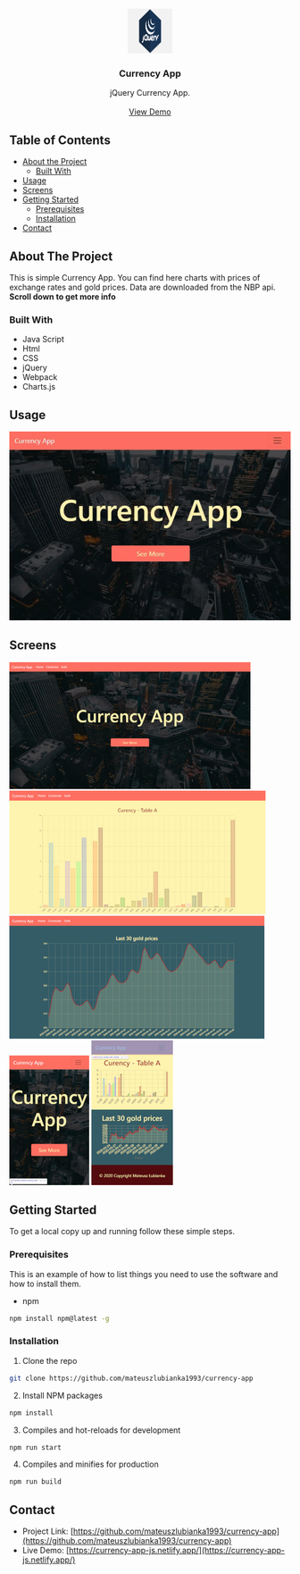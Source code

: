 <!-- PROJECT LOGO -->
<br />
<p align="center">
  <a href="https://github.com/mateuszlubianka1993/currency-app">
    <img src="img/logo.png" alt="Logo" width="80" height="80">
  </a>

  <h3 align="center">Currency App</h3>

  <p align="center">
    jQuery Currency App.
    <br />
    <br />
    <a href="https://currency-app-js.netlify.app/">View Demo</a>
  </p>
</p>



<!-- TABLE OF CONTENTS -->
## Table of Contents

* [About the Project](#about-the-project)
  * [Built With](#built-with)
* [Usage](#usage)
* [Screens](#screens)
* [Getting Started](#getting-started)
  * [Prerequisites](#prerequisites)
  * [Installation](#installation)
* [Contact](#contact)


<!-- ABOUT THE PROJECT -->
## About The Project

This is simple Currency App. You can find here charts with prices of exchange rates and gold prices. Data are downloaded from the NBP api.
**Scroll down to get more info**

### Built With

* Java Script
* Html
* CSS
* jQuery
* Webpack
* Charts.js

## Usage
![Demo](img/usage.gif)

## Screens
![Demo](img/main-full.jpg)
![Demo](img/tableA-full.jpg)
![Demo](img/gold-full.jpg)
![Demo](img/main-mobile.jpg)
![Demo](img/table-mobile.jpg)

<!-- GETTING STARTED -->
## Getting Started

To get a local copy up and running follow these simple steps.

### Prerequisites

This is an example of how to list things you need to use the software and how to install them.
* npm
```sh
npm install npm@latest -g
```

### Installation
 
1. Clone the repo
```sh
git clone https://github.com/mateuszlubianka1993/currency-app
```
2. Install NPM packages
```sh
npm install
```
3. Compiles and hot-reloads for development
```sh
npm run start
```
4. Compiles and minifies for production
```sh
npm run build
```


<!-- CONTACT -->
## Contact

* Project Link: [https://github.com/mateuszlubianka1993/currency-app](https://github.com/mateuszlubianka1993/currency-app)
* Live Demo: [https://currency-app-js.netlify.app/](https://currency-app-js.netlify.app/)
